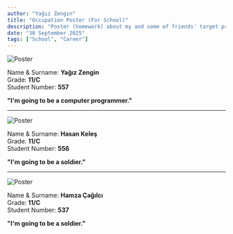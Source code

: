 ```yaml
---
author: "Yağız Zengin"
title: "Occupation Poster (For School)"
description: "Poster (homework) about my and some of friends' target profession."
date: "30 September 2025"
tags: ["School", "Career"]
---
```


![Poster](/content/pictures/occupation-poster.png)

Name & Surname: **Yağız Zengin**\
Grade: **11/C**\
Student Number: **557**

**"I'm going to be a computer programmer."**

---

![Poster](/content/pictures/occupation-poster-2.jpeg)

Name & Surname: **Hasan Keleş**\
Grade: **11/C**\
Student Number: **556**

**"I'm going to be a soldier."**

---

![Poster](/content/pictures/occupation-poster-3.jpeg)

Name & Surname: **Hamza Çağılcı**\
Grade: **11/C**\
Student Number: **537**

**"I'm going to be a soldier."**

